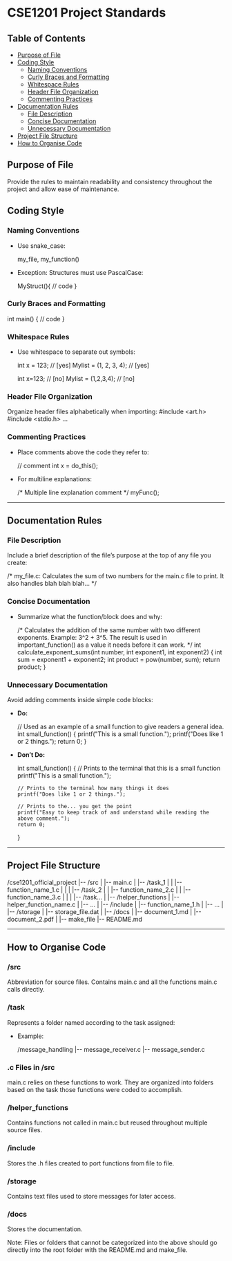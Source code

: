 # CSE1201 Project Standards

## Table of Contents
- [Purpose of File](#purpose-of-file)
- [Coding Style](#coding-style)
  - [Naming Conventions](#naming-conventions)
  - [Curly Braces and Formatting](#curly-braces-and-formatting)
  - [Whitespace Rules](#whitespace-rules)
  - [Header File Organization](#header-file-organization)
  - [Commenting Practices](#commenting-practices)
- [Documentation Rules](#documentation-rules)
  - [File Description](#file-description)
  - [Concise Documentation](#concise-documentation)
  - [Unnecessary Documentation](#unnecessary-documentation)
- [Project File Structure](#project-file-structure)
- [How to Organise Code](#how-to-organise-code)


## Purpose of File
Provide the rules to maintain readability and consistency throughout the project and allow ease of maintenance.

## Coding Style

### Naming Conventions
- Use snake_case:
  
  my_file,
  my_function()
  
- Exception: Structures must use PascalCase:
  
  MyStruct(){
      // code
  }
  

### Curly Braces and Formatting

int main() {
    // code
}


### Whitespace Rules
- Use whitespace to separate out symbols:
  
  int x = 123; // [yes]
  Mylist = (1, 2, 3, 4); // [yes]
  
  
  int x=123; // [no]
  Mylist = (1,2,3,4); // [no]
  

### Header File Organization
Organize header files alphabetically when importing:
#include <art.h>
#include <stdio.h>
...

### Commenting Practices
- Place comments above the code they refer to:
  
  // comment
  int x = do_this();
  

- For multiline explanations:
  
  /*
  Multiple line
  explanation
  comment
  */
  myFunc();
  

---

## Documentation Rules

### File Description
Include a brief description of the file’s purpose at the top of any file you create:

/*
my_file.c:
Calculates the sum of two numbers for the main.c file to print.
It also handles blah blah blah...
*/


### Concise Documentation
- Summarize what the function/block does and why:
  
  /*
  Calculates the addition of the same number with two different exponents.
  Example: 3^2 + 3^5.
  The result is used in important_function() as a value it needs before it can work.
  */
  int calculate_exponent_sums(int number, int exponent1, int exponent2) {
      int sum = exponent1 + exponent2;
      int product = pow(number, sum);
      return product;
  }
  

### Unnecessary Documentation
Avoid adding comments inside simple code blocks:
- **Do:**
  
  // Used as an example of a small function to give readers a general idea.
  int small_function() {
      printf("This is a small function.");
      printf("Does like 1 or 2 things.");
      return 0;
  }
  
- **Don’t Do:**
  
  int small_function() {
      // Prints to the terminal that this is a small function
      printf("This is a small function.");
      
      // Prints to the terminal how many things it does
      printf("Does like 1 or 2 things.");
      
      // Prints to the... you get the point
      printf("Easy to keep track of and understand while reading the above comment.");
      return 0;
  }
  

---

## Project File Structure


/cse1201_official_project
|-- /src
|   |-- main.c
|   |-- /task_1
|   |   |-- function_name_1.c
|   |
|   |-- /task_2
|   |   |-- function_name_2.c
|   |   |-- function_name_3.c
|   |
|   |-- /task...
|
|-- /helper_functions
|   |-- helper_function_name.c
|   |-- ...
|
|-- /include
|   |-- function_name_1.h
|   |-- ...
|   
|-- /storage
|   |-- storage_file.dat
|
|-- /docs
|   |-- document_1.md
|   |-- document_2.pdf
|
|-- make_file
|-- README.md


---

## How to Organise Code

### /src
Abbreviation for source files. Contains main.c and all the functions main.c calls directly.

### /task
Represents a folder named according to the task assigned:
- Example:
  
  /message_handling
    |-- message_receiver.c
    |-- message_sender.c
  

### .c Files in /src
main.c relies on these functions to work. They are organized into folders based on the task those functions were coded to accomplish.

### /helper_functions
Contains functions not called in main.c but reused throughout multiple source files.

### /include
Stores the .h files created to port functions from file to file.

### /storage
Contains text files used to store messages for later access.

### /docs
Stores the documentation.

Note: Files or folders that cannot be categorized into the above should go directly into the root folder with the README.md and make_file.